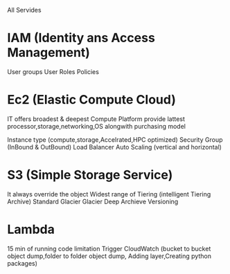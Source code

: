 All Servides

# IAM (Identity ans Access Management)

User groups
User
Roles
Policies

# Ec2 (Elastic Compute Cloud)

IT offers broadest & deepest Compute Platform provide lattest
processor,storage,networking,OS alongwith purchasing model

Instance type
(compute,storage,Accelrated,HPC optimized)
Security Group
(InBound & OutBound)
Load Balancer
Auto Scaling
(vertical and horizontal)

# S3 (Simple Storage Service)

It always override the object
Widest range of Tiering (intelligent Tiering Archive)
Standard 
Glacier 
Glacier Deep Archieve
Versioning

# Lambda
15 min of running code limitation
Trigger
CloudWatch
(bucket to bucket object dump,folder to folder object dump,
Adding layer,Creating python packages)








                                    



